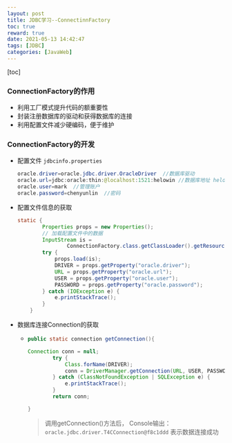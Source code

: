 ```yaml
---
layout: post
title: JDBC学习--ConnectinnFactory
toc: true
reward: true
date: 2021-05-13 14:42:47
tags: [JDBC]
categories: [JavaWeb]
---
```

[toc]
### ConnectionFactory的作用

* 利用工厂模式提升代码的额重要性
* 封装注册数据库的驱动和获得数据库的连接
* 利用配置文件减少硬编码，便于维护

### ConnectionFactory的开发

* 配置文件 `jdbcinfo.properties`

  ```java
  oracle.driver=oracle.jdbc.driver.OracleDriver  //数据库驱动
  oracle.url=jdbc:oracle:thin:@localhost:1521:helowin //数据库地址 helowin:数据库的名字
  oracle.user=mark  //管理账户
  oracle.password=chenyunlin  //密码
  ```
<!-- more -->
- 配置文件信息的获取

  ```java
  static {
          Properties props = new Properties();
          // 加载配置文件中的数据
          InputStream is =
                  ConnectionFactory.class.getClassLoader().getResourceAsStream("jdbcinfo.properties");
          try {
              props.load(is);
              DRIVER = props.getProperty("oracle.driver");
              URL = props.getProperty("oracle.url");
              USER = props.getProperty("oracle.user");
              PASSWORD = props.getProperty("oracle.password");
          } catch (IOException e) {
              e.printStackTrace();
          }
      }
  ```

- 数据库连接Connection的获取

     * ```java
       public static connection getConnection(){
       
       Connection conn = null;
               try {
                   Class.forName(DRIVER);
                   conn = DriverManager.getConnection(URL, USER, PASSWORD);
               } catch (ClassNotFoundException | SQLException e) {
                   e.printStackTrace();
               }
               return conn;
       
       }
       ```
       > 调用getConnection()方法后，
       Console输出：`oracle.jdbc.driver.T4CConnection@f8c1ddd`  表示数据连接成功